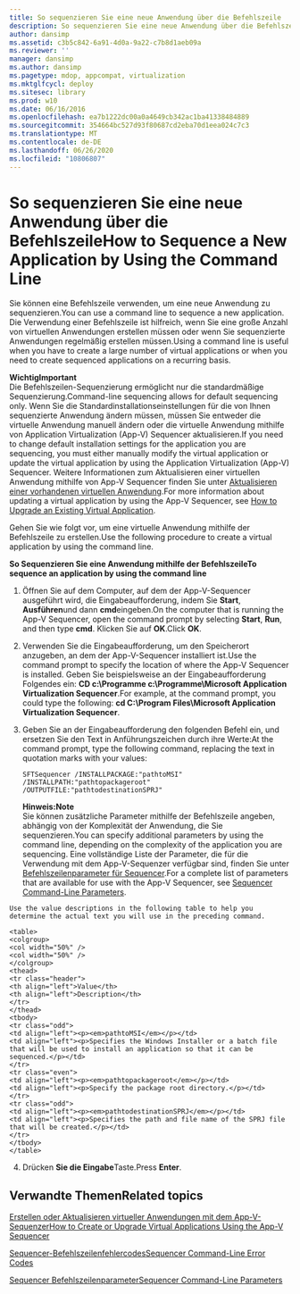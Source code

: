 ```yaml
---
title: So sequenzieren Sie eine neue Anwendung über die Befehlszeile
description: So sequenzieren Sie eine neue Anwendung über die Befehlszeile
author: dansimp
ms.assetid: c3b5c842-6a91-4d0a-9a22-c7b8d1aeb09a
ms.reviewer: ''
manager: dansimp
ms.author: dansimp
ms.pagetype: mdop, appcompat, virtualization
ms.mktglfcycl: deploy
ms.sitesec: library
ms.prod: w10
ms.date: 06/16/2016
ms.openlocfilehash: ea7b1222dc00a0a4649cb342ac1ba41338484889
ms.sourcegitcommit: 354664bc527d93f80687cd2eba70d1eea024c7c3
ms.translationtype: MT
ms.contentlocale: de-DE
ms.lasthandoff: 06/26/2020
ms.locfileid: "10806807"
---
```

# <span data-ttu-id="648e3-103">So sequenzieren Sie eine neue Anwendung über die Befehlszeile</span><span class="sxs-lookup"><span data-stu-id="648e3-103">How to Sequence a New Application by Using the Command Line</span></span>


<span data-ttu-id="648e3-104">Sie können eine Befehlszeile verwenden, um eine neue Anwendung zu sequenzieren.</span><span class="sxs-lookup"><span data-stu-id="648e3-104">You can use a command line to sequence a new application.</span></span> <span data-ttu-id="648e3-105">Die Verwendung einer Befehlszeile ist hilfreich, wenn Sie eine große Anzahl von virtuellen Anwendungen erstellen müssen oder wenn Sie sequenzierte Anwendungen regelmäßig erstellen müssen.</span><span class="sxs-lookup"><span data-stu-id="648e3-105">Using a command line is useful when you have to create a large number of virtual applications or when you need to create sequenced applications on a recurring basis.</span></span>

**<span data-ttu-id="648e3-106">Wichtig</span><span class="sxs-lookup"><span data-stu-id="648e3-106">Important</span></span>**  
<span data-ttu-id="648e3-107">Die Befehlszeilen-Sequenzierung ermöglicht nur die standardmäßige Sequenzierung.</span><span class="sxs-lookup"><span data-stu-id="648e3-107">Command-line sequencing allows for default sequencing only.</span></span> <span data-ttu-id="648e3-108">Wenn Sie die Standardinstallationseinstellungen für die von Ihnen sequenzierte Anwendung ändern müssen, müssen Sie entweder die virtuelle Anwendung manuell ändern oder die virtuelle Anwendung mithilfe von Application Virtualization (App-V) Sequencer aktualisieren.</span><span class="sxs-lookup"><span data-stu-id="648e3-108">If you need to change default installation settings for the application you are sequencing, you must either manually modify the virtual application or update the virtual application by using the Application Virtualization (App-V) Sequencer.</span></span> <span data-ttu-id="648e3-109">Weitere Informationen zum Aktualisieren einer virtuellen Anwendung mithilfe von App-V Sequencer finden Sie unter [Aktualisieren einer vorhandenen virtuellen Anwendung](how-to-upgrade-an-existing-virtual-application.md).</span><span class="sxs-lookup"><span data-stu-id="648e3-109">For more information about updating a virtual application by using the App-V Sequencer, see [How to Upgrade an Existing Virtual Application](how-to-upgrade-an-existing-virtual-application.md).</span></span>



<span data-ttu-id="648e3-110">Gehen Sie wie folgt vor, um eine virtuelle Anwendung mithilfe der Befehlszeile zu erstellen.</span><span class="sxs-lookup"><span data-stu-id="648e3-110">Use the following procedure to create a virtual application by using the command line.</span></span>

**<span data-ttu-id="648e3-111">So Sequenzieren Sie eine Anwendung mithilfe der Befehlszeile</span><span class="sxs-lookup"><span data-stu-id="648e3-111">To sequence an application by using the command line</span></span>**

1.  <span data-ttu-id="648e3-112">Öffnen Sie auf dem Computer, auf dem der App-V-Sequencer ausgeführt wird, die Eingabeaufforderung, indem Sie **Start**, **Ausführen**und dann **cmd**eingeben.</span><span class="sxs-lookup"><span data-stu-id="648e3-112">On the computer that is running the App-V Sequencer, open the command prompt by selecting **Start**, **Run**, and then type **cmd**.</span></span> <span data-ttu-id="648e3-113">Klicken Sie auf **OK**.</span><span class="sxs-lookup"><span data-stu-id="648e3-113">Click **OK**.</span></span>

2.  <span data-ttu-id="648e3-114">Verwenden Sie die Eingabeaufforderung, um den Speicherort anzugeben, an dem der App-V-Sequencer installiert ist.</span><span class="sxs-lookup"><span data-stu-id="648e3-114">Use the command prompt to specify the location of where the App-V Sequencer is installed.</span></span> <span data-ttu-id="648e3-115">Geben Sie beispielsweise an der Eingabeaufforderung Folgendes ein: **CD c:\\Programme c:\\Programme\\Microsoft Application Virtualization Sequencer**.</span><span class="sxs-lookup"><span data-stu-id="648e3-115">For example, at the command prompt, you could type the following: **cd C:\\Program Files\\Microsoft Application Virtualization Sequencer**.</span></span>

3.  <span data-ttu-id="648e3-116">Geben Sie an der Eingabeaufforderung den folgenden Befehl ein, und ersetzen Sie den Text in Anführungszeichen durch ihre Werte:</span><span class="sxs-lookup"><span data-stu-id="648e3-116">At the command prompt, type the following command, replacing the text in quotation marks with your values:</span></span>

    `SFTSequencer /INSTALLPACKAGE:"pathtoMSI" /INSTALLPATH:"pathtopackageroot" /OUTPUTFILE:"pathtodestinationSPRJ"`

    **<span data-ttu-id="648e3-117">Hinweis:</span><span class="sxs-lookup"><span data-stu-id="648e3-117">Note</span></span>**  
    <span data-ttu-id="648e3-118">Sie können zusätzliche Parameter mithilfe der Befehlszeile angeben, abhängig von der Komplexität der Anwendung, die Sie sequenzieren.</span><span class="sxs-lookup"><span data-stu-id="648e3-118">You can specify additional parameters by using the command line, depending on the complexity of the application you are sequencing.</span></span> <span data-ttu-id="648e3-119">Eine vollständige Liste der Parameter, die für die Verwendung mit dem App-V-Sequenzer verfügbar sind, finden Sie unter [Befehlszeilenparameter für Sequencer](sequencer-command-line-parameters.md).</span><span class="sxs-lookup"><span data-stu-id="648e3-119">For a complete list of parameters that are available for use with the App-V Sequencer, see [Sequencer Command-Line Parameters](sequencer-command-line-parameters.md).</span></span>



~~~
Use the value descriptions in the following table to help you determine the actual text you will use in the preceding command.

<table>
<colgroup>
<col width="50%" />
<col width="50%" />
</colgroup>
<thead>
<tr class="header">
<th align="left">Value</th>
<th align="left">Description</th>
</tr>
</thead>
<tbody>
<tr class="odd">
<td align="left"><p><em>pathtoMSI</em></p></td>
<td align="left"><p>Specifies the Windows Installer or a batch file that will be used to install an application so that it can be sequenced.</p></td>
</tr>
<tr class="even">
<td align="left"><p><em>pathtopackageroot</em></p></td>
<td align="left"><p>Specify the package root directory.</p></td>
</tr>
<tr class="odd">
<td align="left"><p><em>pathtodestinationSPRJ</em></p></td>
<td align="left"><p>Specifies the path and file name of the SPRJ file that will be created.</p></td>
</tr>
</tbody>
</table>
~~~



4. <span data-ttu-id="648e3-120">Drücken **Sie die Eingabe**Taste.</span><span class="sxs-lookup"><span data-stu-id="648e3-120">Press **Enter**.</span></span>

## <span data-ttu-id="648e3-121">Verwandte Themen</span><span class="sxs-lookup"><span data-stu-id="648e3-121">Related topics</span></span>


[<span data-ttu-id="648e3-122">Erstellen oder Aktualisieren virtueller Anwendungen mit dem App-V-Sequenzer</span><span class="sxs-lookup"><span data-stu-id="648e3-122">How to Create or Upgrade Virtual Applications Using the App-V Sequencer</span></span>](how-to-create-or-upgrade-virtual-applications-using--the-app-v-sequencer.md)

[<span data-ttu-id="648e3-123">Sequencer-Befehlszeilenfehlercodes</span><span class="sxs-lookup"><span data-stu-id="648e3-123">Sequencer Command-Line Error Codes</span></span>](sequencer-command-line-error-codes.md)

[<span data-ttu-id="648e3-124">Sequencer Befehlszeilenparameter</span><span class="sxs-lookup"><span data-stu-id="648e3-124">Sequencer Command-Line Parameters</span></span>](sequencer-command-line-parameters.md)









